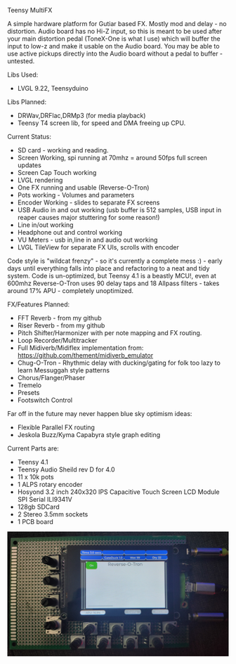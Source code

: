Teensy MultiFX

A simple hardware platform for Gutiar based FX. Mostly mod and delay - no distortion. Audio board has no Hi-Z input, so this is meant to be used after
your main distortion pedal (ToneX-One is what I use) which will buffer the input to low-z and make it usable on the Audio board. You may be able to use active pickups directly into the Audio board without a pedal to buffer - untested.

Libs Used:

- LVGL 9.22, Teensyduino

Libs Planned:

- DRWav,DRFlac,DRMp3 (for media playback)
- Teensy T4 screen lib, for speed and DMA freeing up CPU.
  
Current Status:

- SD card - working and reading.
- Screen Working, spi running at 70mhz = around 50fps full screen updates
- Screen Cap Touch working
- LVGL rendering
- One FX running and usable (Reverse-O-Tron)
- Pots working - Volumes and parameters
- Encoder Working - slides to separate FX screens
- USB Audio in and out working (usb buffer is 512 samples, USB input in reaper causes major stuttering for some reason!)
- Line in/out working
- Headphone out and control working
- VU Meters - usb in,line in and audio out working
- LVGL TileView for separate FX UIs, scrolls with encoder
  
Code style is "wildcat frenzy" - so it's currently a complete mess :) - early days until everything falls into place and refactoring to a neat and tidy system.
Code is un-optimized, but Teensy 4.1 is a beastly MCU!, even at 600mhz Reverse-O-Tron uses 90 delay taps and 18 Allpass filters - takes around 17% APU - completely unoptimized.

FX/Features Planned:

- FFT Reverb - from my github
- Riser Reverb - from my github
- Pitch Shifter/Harmonizer with per note mapping and FX routing.
- Loop Recorder/Multitracker
- Full Midiverb/Midiflex implementation from: https://github.com/thement/midiverb_emulator
- Chug-O-Tron - Rhythmic delay with ducking/gating for folk too lazy to learn Messuggah style patterns
- Chorus/Flanger/Phaser
- Tremelo
- Presets
- Footswitch Control
    
Far off in the future may never happen blue sky optimism ideas:

- Flexible Parallel FX routing
- Jeskola Buzz/Kyma Capabyra style graph editing
  
Current Parts are:

- Teensy 4.1
- Teensy Audio Sheild rev D for 4.0
- 11 x 10k pots
- 1 ALPS rotary encoder
- Hosyond 3.2 inch 240x320 IPS Capacitive Touch Screen LCD Module SPI Serial ILI9341V 
- 128gb SDCard
- 2 Stereo 3.5mm sockets
- 1 PCB board
  
![](./Images/MultiFX1.jpg)

